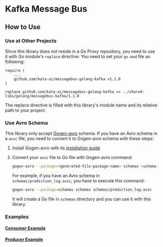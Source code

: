 # Kafka Message Bus

## How to Use

### Use at Other Projects

Since this library does not reside in a Go Proxy repository, you need to use it with Go module's `replace` directive. You need to set your `go.mod` file as following:

```
require (
    ...
    github.com/kata-ai/messagebus-golang-kafka v1.1.0
)

replace github.com/kata-ai/messagebus-golang-kafka => ../shared-libs/golang/messagebus-kafka/1.1.0
```

The replace directive is filled with this library's module name and its relative path to your project.

### Use Avro Schema

This library only accept [Gogen-avro](https://github.com/actgardner/gogen-avro) schema. If you have an Avro schema in a `avsc` file, you need to convert it to Gogen-avro schema with these steps:

1. Install Gogen-avro with its [installation guide](https://github.com/actgardner/gogen-avro#installation)
2. Convert your `avsc` file to Go file with Gogen-avro command:
    ```bash
    gogen-avro --package=<generated-file-package-name> schemas <schema-directory>
    ```
    For example, if you have an Avro schema in `schemas/prediction_log.avsc`, you have to execute this command:

    ```bash
    gogen-avro --package=schemas schemas schemas/prediction_log.avsc
    ```
    It will create a Go file in `schemas` directory and you can use it with this library.

### Examples

#### [Consumer Example](./1.1.0/example/consumer_example/consume_example.go)

#### [Producer Example](./1.1.0/example/publisher_example/publish_example.go)